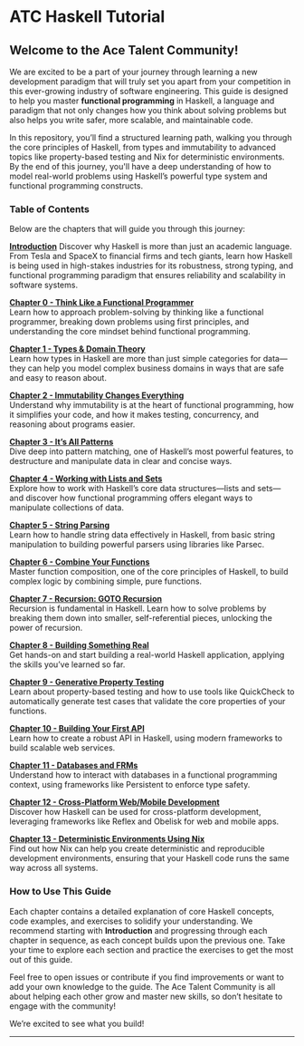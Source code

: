 # ATC Haskell Tutorial

## Welcome to the Ace Talent Community!

We are excited to be a part of your journey through learning a new development paradigm that will truly set you apart from your competition in this ever-growing industry of software engineering. This guide is designed to help you master **functional programming** in Haskell, a language and paradigm that not only changes how you think about solving problems but also helps you write safer, more scalable, and maintainable code.

In this repository, you’ll find a structured learning path, walking you through the core principles of Haskell, from types and immutability to advanced topics like property-based testing and Nix for deterministic environments. By the end of this journey, you'll have a deep understanding of how to model real-world problems using Haskell’s powerful type system and functional programming constructs.

### Table of Contents

Below are the chapters that will guide you through this journey:

[**Introduction**](./introduction.md)
Discover why Haskell is more than just an academic language. From Tesla and SpaceX to financial firms and tech giants, learn how Haskell is being used in high-stakes industries for its robustness, strong typing, and functional programming paradigm that ensures reliability and scalability in software systems.

[**Chapter 0 - Think Like a Functional Programmer**](./chapter0.md)  
Learn how to approach problem-solving by thinking like a functional programmer, breaking down problems using first principles, and understanding the core mindset behind functional programming.

[**Chapter 1 - Types & Domain Theory**](./chapter1.md)  
Learn how types in Haskell are more than just simple categories for data—they can help you model complex business domains in ways that are safe and easy to reason about.

[**Chapter 2 - Immutability Changes Everything**](./chapter2.md)  
Understand why immutability is at the heart of functional programming, how it simplifies your code, and how it makes testing, concurrency, and reasoning about programs easier.

[**Chapter 3 - It’s All Patterns**](./chapter3.md)  
Dive deep into pattern matching, one of Haskell’s most powerful features, to destructure and manipulate data in clear and concise ways.

[**Chapter 4 - Working with Lists and Sets**](./chapter4.md)  
Explore how to work with Haskell’s core data structures—lists and sets—and discover how functional programming offers elegant ways to manipulate collections of data.

[**Chapter 5 - String Parsing**](./chapter5.md)  
Learn how to handle string data effectively in Haskell, from basic string manipulation to building powerful parsers using libraries like Parsec.

[**Chapter 6 - Combine Your Functions**](./chapter6.md)  
Master function composition, one of the core principles of Haskell, to build complex logic by combining simple, pure functions.

[**Chapter 7 - Recursion: GOTO Recursion**](./chapter7.md)  
Recursion is fundamental in Haskell. Learn how to solve problems by breaking them down into smaller, self-referential pieces, unlocking the power of recursion.

[**Chapter 8 - Building Something Real**](./chapter8.md)  
Get hands-on and start building a real-world Haskell application, applying the skills you’ve learned so far.

[**Chapter 9 - Generative Property Testing**](./chapter9.md)  
Learn about property-based testing and how to use tools like QuickCheck to automatically generate test cases that validate the core properties of your functions.

[**Chapter 10 - Building Your First API**](./chapter10.md)  
Learn how to create a robust API in Haskell, using modern frameworks to build scalable web services.

[**Chapter 11 - Databases and FRMs**](./chapter11.md)  
Understand how to interact with databases in a functional programming context, using frameworks like Persistent to enforce type safety.

[**Chapter 12 - Cross-Platform Web/Mobile Development**](./chapter12.md)  
Discover how Haskell can be used for cross-platform development, leveraging frameworks like Reflex and Obelisk for web and mobile apps.

[**Chapter 13 - Deterministic Environments Using Nix**](./chapter13.md)  
Find out how Nix can help you create deterministic and reproducible development environments, ensuring that your Haskell code runs the same way across all systems.

### How to Use This Guide

Each chapter contains a detailed explanation of core Haskell concepts, code examples, and exercises to solidify your understanding. We recommend starting with **Introduction** and progressing through each chapter in sequence, as each concept builds upon the previous one. Take your time to explore each section and practice the exercises to get the most out of this guide.

Feel free to open issues or contribute if you find improvements or want to add your own knowledge to the guide. The Ace Talent Community is all about helping each other grow and master new skills, so don’t hesitate to engage with the community!

We’re excited to see what you build!

---
